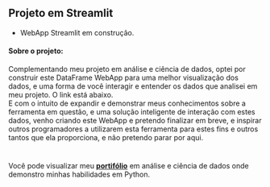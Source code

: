 ## Projeto em Streamlit 
- WebApp Streamlit em construção.

#### Sobre o projeto: 
Complementando meu projeto em análise e ciência de dados, optei por construir este DataFrame WebApp para uma melhor visualização dos dados, e uma forma de você interagir e entender os dados que analisei em meu projeto. O link está abaixo. <br> 
E com o intuito de expandir e demonstrar meus conhecimentos sobre a ferramenta em questão, e uma solução inteligente de interação com estes dados, venho criando este WebApp e pretendo finalizar em breve, e inspirar outros programadores a utilizarem esta ferramenta para estes fins e outros tantos que ela proporciona, e não pretendo parar por aqui.
#
Você pode visualizar meu <a href= "https://github.com/diegodamascenos/Portifolio">**portifólio**</a> em análise e ciência de dados onde demonstro minhas habilidades em Python.
